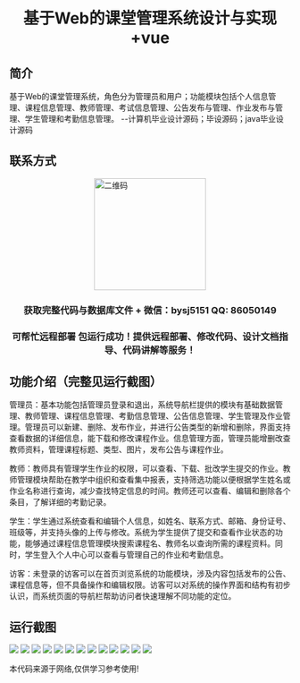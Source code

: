 <p><h1 align="center">基于Web的课堂管理系统设计与实现+vue</h1></p>

## 简介
基于Web的课堂管理系统，角色分为管理员和用户；功能模块包括个人信息管理、课程信息管理、教师管理、考试信息管理、公告发布与管理、作业发布与管理、学生管理和考勤信息管理。    --计算机毕业设计源码；毕设源码；java毕业设计源码


## 联系方式
<img src="https://bs-1329754181.cos.ap-shanghai.myqcloud.com/wx.jpg" alt="二维码" style="display: block; margin: 0 auto;" width="200px">
<p><h3 align="center">获取完整代码与数据库文件 + 微信：bysj5151 QQ: 86050149</h3></p>
<p><h3 align="center">可帮忙远程部署 包运行成功！提供远程部署、修改代码、设计文档指导、代码讲解等服务！</h3></p>

## 功能介绍（完整见运行截图）
管理员：基本功能包括管理员登录和退出，系统导航栏提供的模块有基础数据管理、教师管理、课程信息管理、考勤信息管理、公告信息管理、学生管理及作业管理。管理员可以新建、删除、发布作业，并进行公告类型的新增和删除，界面支持查看数据的详细信息，能下载和修改课程作业。信息管理方面，管理员能增删改查教师资料，管理课程标题、类型、图片，发布公告与课程作业。

教师：教师具有管理学生作业的权限，可以查看、下载、批改学生提交的作业。教师管理模块帮助在教学中组织和查看集中报表，支持筛选功能以便根据学生姓名或作业名称进行查询，减少查找特定信息的时间。教师还可以查看、编辑和删除各个条目，了解详细的考勤记录。

学生：学生通过系统查看和编辑个人信息，如姓名、联系方式、邮箱、身份证号、班级等，并支持头像的上传与修改。系统为学生提供了提交和查看作业状态的功能，能够通过课程信息管理模块搜索课程名、教师名以查询所需的课程资料。同时，学生登入个人中心可以查看与管理自己的作业和考勤信息。

访客：未登录的访客可以在首页浏览系统的功能模块，涉及内容包括发布的公告、课程信息等，但不具备操作和编辑权限。访客可以对系统的操作界面和结构有初步认识，而系统页面的导航栏帮助访问者快速理解不同功能的定位。


## 运行截图
![](https://bs-1329754181.cos.ap-shanghai.myqcloud.com/ssm/WebClassroomManagementSystem/img/001.jpg)
![](https://bs-1329754181.cos.ap-shanghai.myqcloud.com/ssm/WebClassroomManagementSystem/img/002.jpg)
![](https://bs-1329754181.cos.ap-shanghai.myqcloud.com/ssm/WebClassroomManagementSystem/img/003.jpg)
![](https://bs-1329754181.cos.ap-shanghai.myqcloud.com/ssm/WebClassroomManagementSystem/img/004.jpg)
![](https://bs-1329754181.cos.ap-shanghai.myqcloud.com/ssm/WebClassroomManagementSystem/img/005.jpg)
![](https://bs-1329754181.cos.ap-shanghai.myqcloud.com/ssm/WebClassroomManagementSystem/img/006.jpg)
![](https://bs-1329754181.cos.ap-shanghai.myqcloud.com/ssm/WebClassroomManagementSystem/img/007.jpg)
![](https://bs-1329754181.cos.ap-shanghai.myqcloud.com/ssm/WebClassroomManagementSystem/img/008.jpg)
![](https://bs-1329754181.cos.ap-shanghai.myqcloud.com/ssm/WebClassroomManagementSystem/img/009.jpg)
![](https://bs-1329754181.cos.ap-shanghai.myqcloud.com/ssm/WebClassroomManagementSystem/img/010.jpg)
![](https://bs-1329754181.cos.ap-shanghai.myqcloud.com/ssm/WebClassroomManagementSystem/img/011.jpg)
![](https://bs-1329754181.cos.ap-shanghai.myqcloud.com/ssm/WebClassroomManagementSystem/img/012.jpg)
![](https://bs-1329754181.cos.ap-shanghai.myqcloud.com/ssm/WebClassroomManagementSystem/img/013.jpg)

<p>本代码来源于网络,仅供学习参考使用!</p>
